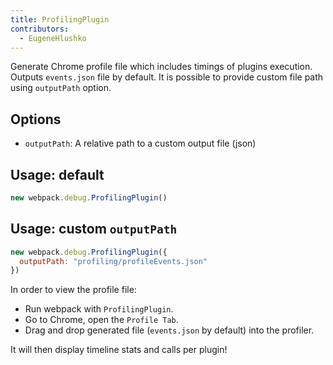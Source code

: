 ```yaml
---
title: ProfilingPlugin
contributors:
  - EugeneHlushko
---
```


Generate Chrome profile file which includes timings of plugins execution. Outputs `events.json` file by default. It is possible to provide custom file path using `outputPath` option.

## Options

- `outputPath`: A relative path to a custom output file (json)

## Usage: default

``` js
new webpack.debug.ProfilingPlugin()
```

## Usage: custom `outputPath`

``` js
new webpack.debug.ProfilingPlugin({
  outputPath: "profiling/profileEvents.json"
})
```

In order to view the profile file:

- Run webpack with `ProfilingPlugin`.
- Go to Chrome, open the `Profile Tab`.
- Drag and drop generated file (`events.json` by default) into the profiler.

It will then display timeline stats and calls per plugin!
